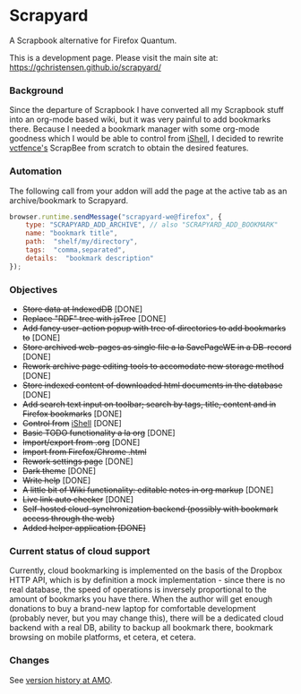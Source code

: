 # Scrapyard

A Scrapbook alternative for Firefox Quantum.

This is a development page. Please visit the main site at: https://gchristensen.github.io/scrapyard/

### Background

Since the departure of Scrapbook I have converted all my Scrapbook stuff into an org-mode
based wiki, but it was very painful to add bookmarks there. Because I needed a bookmark
manager with some org-mode goodness which I would be able to control from [iShell](https://gchristensen.github.io/ishell/),
I decided to rewrite [vctfence's](https://github.com/vctfence) ScrapBee from scratch
to obtain the desired features.

### Automation

The following call from your addon will add the page at the active tab as an archive/bookmark to Scrapyard.

```javascript
browser.runtime.sendMessage("scrapyard-we@firefox", {
    type: "SCRAPYARD_ADD_ARCHIVE", // also "SCRAPYARD_ADD_BOOKMARK"
    name: "bookmark title",
    path:  "shelf/my/directory",
    tags:  "comma,separated",
    details:  "bookmark description"
});
```

### Objectives

* ~~Store data at IndexedDB~~ [DONE]
* ~~Replace "RDF" tree with jsTree~~ [DONE]
* ~~Add fancy user-action popup with tree of directories to add bookmarks to~~ [DONE]
* ~~Store archived web-pages as single file a la SavePageWE in a DB-record~~ [DONE]
* ~~Rework archive page editing tools to accomodate new storage method~~ [DONE]
* ~~Store indexed content of downloaded html documents in the database~~ [DONE]
* ~~Add search text input on toolbar; search by tags, title, content and in Firefox bookmarks~~ [DONE]
* ~~Control from~~ [iShell](https://gchristensen.github.io/ishell/) [DONE]
* ~~Basic TODO functionality a la org~~ [DONE]
* ~~Import/export from .org~~ [DONE]
* ~~Import from Firefox/Chrome .html~~
* ~~Rework settings page~~ [DONE]
* ~~Dark theme~~ [DONE]
* ~~Write help~~ [DONE]
* ~~A little bit of Wiki functionality: editable notes in org markup~~ [DONE]
* ~~Live link auto checker~~ [DONE]
* ~~Self-hosted cloud-synchronization backend (possibly with bookmark access through the web)~~
* ~~Added helper application [DONE]~~

### Current status of cloud support

Currently, cloud bookmarking is implemented on the basis of the Dropbox HTTP API, which is by definition a mock
implementation - since there is no real database, the speed of operations is inversely proportional to
the amount of bookmarks you have there. When the author will get enough donations to buy a brand-new laptop
for comfortable development (probably never, but you may change this), there will be a dedicated cloud
backend with a real DB, ability to backup all bookmark there, bookmark browsing on mobile platforms, et cetera, et cetera.

### Changes

See [version history at AMO](https://addons.mozilla.org/en-US/firefox/addon/scrapyard/versions/).
